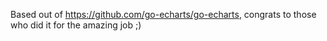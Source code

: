 Based out of https://github.com/go-echarts/go-echarts, congrats to those who did it for the amazing job ;)
